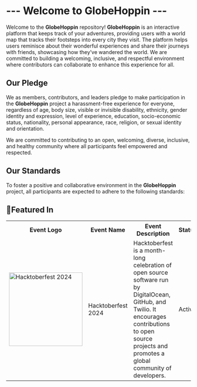 # --- Welcome to GlobeHoppin ---

Welcome to the **GlobeHoppin** repository! **GlobeHoppin** is an interactive platform that keeps track of your adventures, providing users with a world map that tracks their footsteps into every city they visit. The platform helps users reminisce about their wonderful experiences and share their journeys with friends, showcasing how they’ve wandered the world. We are committed to building a welcoming, inclusive, and respectful environment where contributors can collaborate to enhance this experience for all.

## Our Pledge

We as members, contributors, and leaders pledge to make participation in the **GlobeHoppin** project a harassment-free experience for everyone, regardless of age, body size, visible or invisible disability, ethnicity, gender identity and expression, level of experience, education, socio-economic status, nationality, personal appearance, race, religion, or sexual identity and orientation.

We are committed to contributing to an open, welcoming, diverse, inclusive, and healthy community where all participants feel empowered and respected.

## Our Standards

To foster a positive and collaborative environment in the **GlobeHoppin** project, all participants are expected to adhere to the following standards:

## 🚀Featured In

<table>

   <tr>
      <th>Event Logo</th>
      <th>Event Name</th>
      <th>Event Description</th>
      <th>Status</th>       
   </tr>
    <tr>
      <td><img src="https://github.com/user-attachments/assets/b08d533b-34b1-4602-871f-bc522c236f04" width="200" height="auto" loading="lazy" alt="Hacktoberfest 2024"/></td>
      <td>Hacktoberfest 2024</td>
      <td>Hacktoberfest is a month-long celebration of open source software run by DigitalOcean, GitHub, and Twilio. It encourages contributions to open source projects and promotes a global community of developers.</td>
        <td>Active</td>
   </tr>

</table>

<br/>
